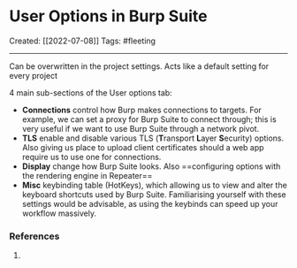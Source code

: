 

# User Options in Burp Suite
Created:  [[2022-07-08]]
Tags: #fleeting 

---
Can be overwritten in the project settings.
Acts like a default setting for every project

4 main sub-sections of the User options tab:  
-   **Connections** control how Burp makes connections to targets. For example, we can set a proxy for Burp Suite to connect through; this is very useful if we want to use Burp Suite through a network pivot.
-   **TLS** enable and disable various TLS (**T**ransport **L**ayer **S**ecurity) options. Also giving us place to upload client certificates should a web app require us to use one for connections.
-  **Display** change how Burp Suite looks. Also ==configuring options with the rendering engine in Repeater== 
-  **Misc** keybinding table (HotKeys), which allowing us to view and alter the keyboard shortcuts used by Burp Suite. Familiarising yourself with these settings would be advisable, as using the keybinds can speed up your workflow massively.












### References
1. 